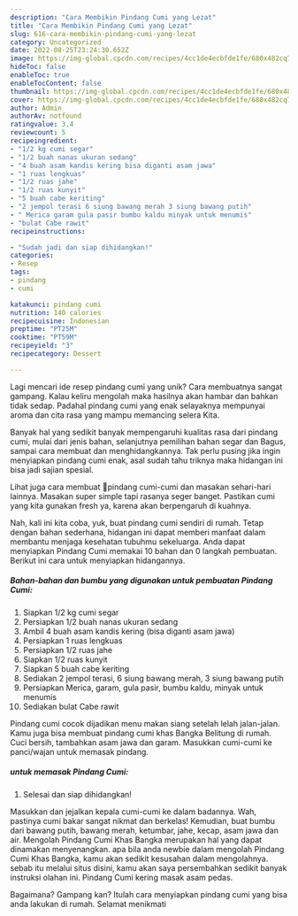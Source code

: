 ```yaml
---
description: "Cara Membikin Pindang Cumi yang Lezat"
title: "Cara Membikin Pindang Cumi yang Lezat"
slug: 616-cara-membikin-pindang-cumi-yang-lezat
category: Uncategorized
date: 2022-08-25T23:24:30.652Z
image: https://img-global.cpcdn.com/recipes/4cc1de4ecbfde1fe/680x482cq70/pindang-cumi-foto-resep-utama.jpg
hideToc: false
enableToc: true
enableTocContent: false
thumbnail: https://img-global.cpcdn.com/recipes/4cc1de4ecbfde1fe/680x482cq70/pindang-cumi-foto-resep-utama.jpg
cover: https://img-global.cpcdn.com/recipes/4cc1de4ecbfde1fe/680x482cq70/pindang-cumi-foto-resep-utama.jpg
author: Admin
authorAv: notfound
ratingvalue: 3.4
reviewcount: 5
recipeingredient:
- "1/2 kg cumi segar"
- "1/2 buah nanas ukuran sedang"
- "4 buah asam kandis kering bisa diganti asam jawa"
- "1 ruas lengkuas"
- "1/2 ruas jahe"
- "1/2 ruas kunyit"
- "5 buah cabe keriting"
- "2 jempol terasi 6 siung bawang merah 3 siung bawang putih"
- " Merica garam gula pasir bumbu kaldu minyak untuk menumis"
- "bulat Cabe rawit"
recipeinstructions:

- "Sudah jadi dan siap dihidangkan!"
categories:
- Resep
tags:
- pindang
- cumi

katakunci: pindang cumi 
nutrition: 140 calories
recipecuisine: Indonesian
preptime: "PT25M"
cooktime: "PT59M"
recipeyield: "3"
recipecategory: Dessert

---
```





Lagi mencari ide resep pindang cumi yang unik? Cara membuatnya sangat gampang. Kalau keliru mengolah maka hasilnya akan hambar dan bahkan tidak sedap. Padahal pindang cumi yang enak selayaknya mempunyai aroma dan cita rasa yang mampu memancing selera Kita.





Banyak hal yang sedikit banyak mempengaruhi kualitas rasa dari pindang cumi, mulai dari jenis bahan, selanjutnya pemilihan bahan segar dan Bagus, sampai cara membuat dan menghidangkannya. Tak perlu pusing jika ingin menyiapkan pindang cumi enak,      asal sudah tahu triknya maka hidangan ini bisa jadi sajian spesial.














Lihat juga cara membuat 🦑pindang cumi-cumi dan masakan sehari-hari lainnya. Masakan super simple tapi rasanya seger banget. Pastikan cumi yang kita gunakan fresh ya, karena akan berpengaruh di kuahnya.






Nah, kali ini kita coba, yuk, buat pindang cumi sendiri di rumah. Tetap dengan bahan sederhana, hidangan ini dapat memberi manfaat dalam membantu menjaga kesehatan tubuhmu sekeluarga. Anda dapat menyiapkan Pindang Cumi memakai 10 bahan dan 0 langkah pembuatan. Berikut ini cara untuk menyiapkan hidangannya.

<!--inarticleads1-->

##### Bahan-bahan dan bumbu yang digunakan untuk pembuatan Pindang Cumi:

1. Siapkan 1/2 kg cumi segar
1. Persiapkan 1/2 buah nanas ukuran sedang
1. Ambil 4 buah asam kandis kering (bisa diganti asam jawa)
1. Persiapkan 1 ruas lengkuas
1. Persiapkan 1/2 ruas jahe
1. Siapkan 1/2 ruas kunyit
1. Siapkan 5 buah cabe keriting
1. Sediakan 2 jempol terasi, 6 siung bawang merah, 3 siung bawang putih
1. Persiapkan  Merica, garam, gula pasir, bumbu kaldu, minyak untuk menumis
1. Sediakan bulat Cabe rawit


Pindang cumi cocok dijadikan menu makan siang setelah lelah jalan-jalan. Kamu juga bisa membuat pindang cumi khas Bangka Belitung di rumah. Cuci bersih, tambahkan asam jawa dan garam. Masukkan cumi-cumi ke panci/wajan untuk memasak pindang. 

<!--inarticleads2-->

#####  untuk memasak Pindang Cumi:


1. Selesai dan siap dihidangkan!

Masukkan dan jejalkan kepala cumi-cumi ke dalam badannya. Wah, pastinya cumi bakar sangat nikmat dan berkelas! Kemudian, buat bumbu dari bawang putih, bawang merah, ketumbar, jahe, kecap, asam jawa dan air. Mengolah Pindang Cumi Khas Bangka merupakan hal yang dapat dinamakan menyenangkan. apa bila anda newbie dalam mengolah Pindang Cumi Khas Bangka, kamu akan sedikit kesusahan dalam mengolahnya. sebab itu melalui situs disini, kamu akan saya persembahkan sedikit banyak instruksi olahan ini. Pindang Cumi kering masak asam pedas. 

Bagaimana? Gampang kan? Itulah cara menyiapkan pindang cumi yang bisa anda lakukan di rumah. Selamat menikmati
